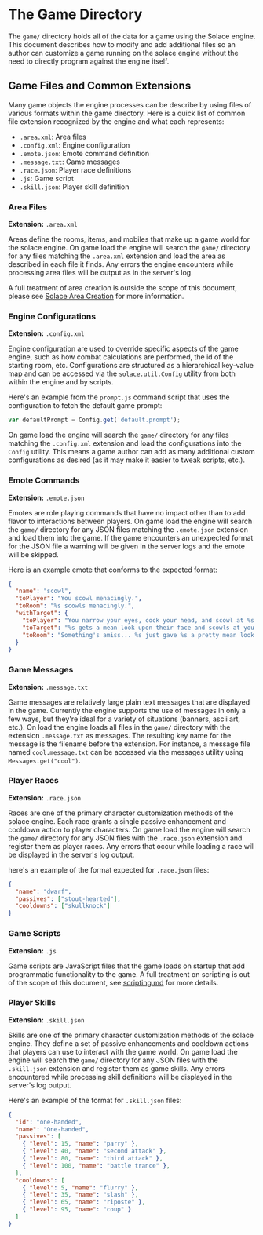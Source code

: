 # The Game Directory

The `game/` directory holds all of the data for a game using the Solace engine. This document describes
how to modify and add additional files so an author can customize a game running on the solace engine
without the need to directly program against the engine itself.

## Game Files and Common Extensions
Many game objects the engine processes can be describe by using files of various formats within the
game directory. Here is a quick list of common file extension recognized by the engine and what each
represents:

- `.area.xml`: Area files
- `.config.xml`: Engine configuration
- `.emote.json`: Emote command definition
- `.message.txt`: Game messages
- `.race.json`: Player race definitions
- `.js`: Game script
- `.skill.json`: Player skill definition

### Area Files

**Extension:** `.area.xml`

Areas define the rooms, items, and mobiles that make up a game world for the solace engine. On game load the engine
will search the `game/` directory for any files matching the `.area.xml` extension and load the area as described in
each file it finds. Any errors the engine encounters while processing area files will be output as in the server's
log.

A full treatment of area creation is outside the scope of this document, please see [Solace Area Creation](./areas.md)
for more information.


### Engine Configurations

**Extension:** `.config.xml`

Engine configuration are used to override specific aspects of the game engine, such as how combat calculations are
performed, the id of the starting room, etc. Configurations are structured as a hierarchical key-value map and can
be accessed via the `solace.util.Config` utility from both within the engine and by scripts.

Here's an example from the `prompt.js` command script that uses the configuration to fetch the default game prompt:
```js
var defaultPrompt = Config.get('default.prompt');
```

On game load the engine will search the `game/` directory for any files matching the `.config.xml` extension and load
the configurations into the `Config` utility. This means a game author can add as many additional custom configurations
as desired (as it may make it easier to tweak scripts, etc.).

### Emote Commands

**Extension:** `.emote.json`

Emotes are role playing commands that have no impact other than to add flavor to interactions between players.
On game load the engine will search the `game/` directory for any JSON files matching the `.emote.json` extension
and load them into the game. If the game encounters an unexpected format for the JSON file a warning will be
given in the server logs and the emote will be skipped.

Here is an example emote that conforms to the expected format:
```json
{
  "name": "scowl",
  "toPlayer": "You scowl menacingly.",
  "toRoom": "%s scowls menacingly.",
  "withTarget": {
    "toPlayer": "You narrow your eyes, cock your head, and scowl at %s.",
    "toTarget": "%s gets a mean look upon their face and scowls at you.",
    "toRoom": "Something's amiss... %s just gave %s a pretty mean look."
  }
}
```

### Game Messages

**Extension:** `.message.txt`

Game messages are relatively large plain text messages that are displayed in the game. Currently the engine supports
the use of messages in only a few ways, but they're ideal for a variety of situations (banners, ascii art, etc.). On
load the engine loads all files in the `game/` directory with the extension `.message.txt` as messages. The resulting
key name for the message is the filename before the extension. For instance, a message file named `cool.message.txt`
can be accessed via the messages utility using `Messages.get("cool")`.

### Player Races

**Extension:** `.race.json`

Races are one of the primary character customization methods of the solace engine. Each race grants a single passive
enhancement and cooldown action to player characters. On game load the engine will search the `game/` directory for any
JSON files with the `.race.json` extension and register them as player races. Any errors that occur while loading a
race will be displayed in the server's log output.

here's an example of the format expected for `.race.json` files:
```json
{
  "name": "dwarf",
  "passives": ["stout-hearted"],
  "cooldowns": ["skullknock"]
}
```

### Game Scripts

**Extension:** `.js`

Game scripts are JavaScript files that the game loads on startup that add programmatic functionality to the game.
A full treatment on scripting is out of the scope of this document, see [scripting.md](./scripting.md) for more
details.

### Player Skills

**Extension:** `.skill.json`

Skills are one of the primary character customization methods of the solace engine. They define a set of passive
enhancements and cooldown actions that players can use to interact with the game world. On game load the engine will
search the `game/` directory for any JSON files with the `.skill.json` extension and register them as game skills.
Any errors encountered while processing skill definitions will be displayed in the server's log output.

Here's an example of the format for `.skill.json` files:
```json
{
  "id": "one-handed",
  "name": "One-handed",
  "passives": [
    { "level": 15, "name": "parry" },
    { "level": 40, "name": "second attack" },
    { "level": 80, "name": "third attack" },
    { "level": 100, "name": "battle trance" },
  ],
  "cooldowns": [
    { "level": 5, "name": "flurry" },
    { "level": 35, "name": "slash" },
    { "level": 65, "name": "riposte" },
    { "level": 95, "name": "coup" }
  ]
}
```


